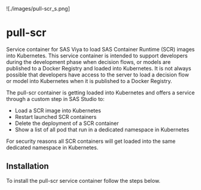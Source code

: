 
![./images/pull-scr_s.png]

# pull-scr
Service container for SAS Viya to load SAS Container Runtime (SCR) images into Kubernetes.
This service container is intended to support developers during the development phase when decision flows, or models are published to a Docker Registry and loaded into Kubernetes. It is not always possible that developers have access to the server to load a decision flow or model into Kubernetes when it is published to a Docker Registry.

The pull-scr container is getting loaded into Kubernetes and offers a service through a custom step in SAS Studio to:
* Load a SCR image into Kubernetes
* Restart launched SCR containers
* Delete the deployment of a SCR container
* Show a list of all pod that run in a dedicated namespace in Kubernetes

For security reasons all SCR containers will get loaded into the same dedicated namespace in Kubernetes.

## Installation
To install the pull-scr service container follow the steps below.